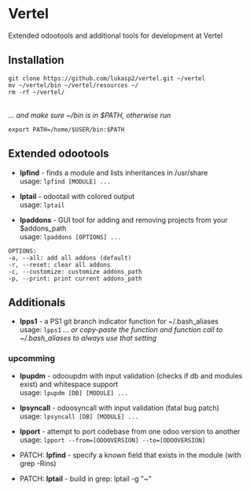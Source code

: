 # Vertel
Extended odootools and additional tools for development at Vertel

## Installation
```
git clone https://github.com/lukasp2/vertel.git ~/vertel
mv ~/vertel/bin ~/vertel/resources ~/
rm -rf ~/vertel/
```
\
*... and make sure ~/bin is in $PATH, otherwise run*
```
export PATH=/home/$USER/bin:$PATH
```

## Extended odootools
* **lpfind** - finds a module and lists inheritances in /usr/share \
usage: `lpfind [MODULE] ...`

* **lptail** - odootail with colored output \
usage: `lptail`

* **lpaddons** - GUI tool for adding and removing projects from your $addons_path \
usage: `lpaddons [OPTIONS] ...`
```
OPTIONS:
-a, --all: add all addons (default)
-r, --reset: clear all addons
-c, --customize: customize addons_path
-p, --print: print current addons_path
```

## Additionals
* **lpps1** - a PS1 git branch indicator function for ~/.bash_aliases \
usage: `lpps1`   *... or copy-paste the function and function call to ~/.bash_aliases to always use that setting*

### upcomming
* **lpupdm** - odooupdm with input validation (checks if db and modules exist) and whitespace support \
usage: `lpupdm [DB] [MODULE] ...`

* **lpsyncall** - odoosyncall with input validation (fatal bug patch) \
usage: `lpsyncall [DB] [MODULE] ...`

* **lpport** - attempt to port codebase from one odoo version to another \
usage: `lpport --from=[ODOOVERSION] --to=[ODOOVERSION]`

* PATCH: **lpfind** - specify a known field that exists in the module (with grep -Rins)

* PATCH: **lptail** - build in grep: lptail -g "~" 

